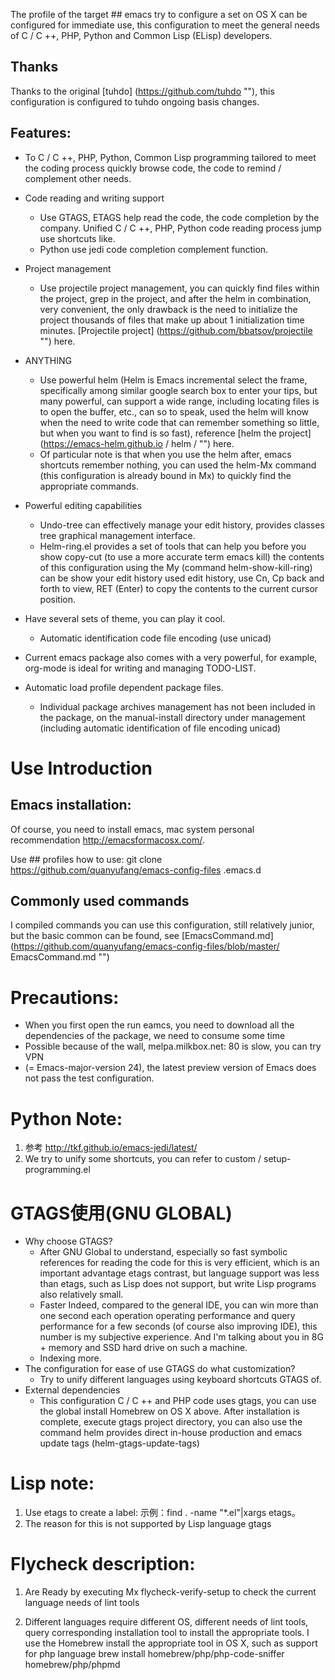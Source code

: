 The profile of the target ##
emacs try to configure a set on OS X can be configured for immediate use, this configuration to meet the general needs of C / C ++, PHP, Python and Common Lisp (ELisp) developers.

## Thanks
Thanks to the original [tuhdo] (https://github.com/tuhdo ""), this configuration is configured to tuhdo ongoing basis changes.

## Features:
* To C / C ++, PHP, Python, Common Lisp programming tailored to meet the coding process quickly browse code, the code to remind / complement other needs.
* Code reading and writing support
    * Use GTAGS, ETAGS help read the code, the code completion by the company. Unified C / C ++, PHP, Python code reading process jump use shortcuts like.
    * Python use jedi code completion complement function. 
* Project management
    * Use projectile project management, you can quickly find files within the project, grep in the project, and after the helm in combination, very convenient, the only drawback is the need to initialize the project thousands of files that make up about 1 initialization time minutes. [Projectile project] (https://github.com/bbatsov/projectile "") here.
* ANYTHING
    * Use powerful helm (Helm is Emacs incremental select the frame, specifically among similar google search box to enter your tips, but many powerful, can support a wide range, including locating files is to open the buffer, etc., can so to speak, used the helm will know when the need to write code that can remember something so little, but when you want to find is so fast), reference [helm the project] (https://emacs-helm.github.io / helm / "") here.
    * Of particular note is that when you use the helm after, emacs shortcuts remember nothing, you can used the helm-Mx command (this configuration is already bound in Mx) to quickly find the appropriate commands.

* Powerful editing capabilities
    * Undo-tree can effectively manage your edit history, provides classes tree graphical management interface.
    * Helm-ring.el provides a set of tools that can help you before you show copy-cut (to use a more accurate term emacs kill) the contents of this configuration using the My (command helm-show-kill-ring) can be show your edit history used edit history, use Cn, Cp back and forth to view, RET (Enter) to copy the contents to the current cursor position.
* Have several sets of theme, you can play it cool.
    * Automatic identification code file encoding (use unicad)
* Current emacs package also comes with a very powerful, for example, org-mode is ideal for writing and managing TODO-LIST.
* Automatic load profile dependent package files.
    * Individual package archives management has not been included in the package, on the manual-install directory under management (including automatic identification of file encoding unicad)


# Use Introduction
## Emacs installation:
Of course, you need to install emacs, mac system personal recommendation http://emacsformacosx.com/.

Use ## profiles
how to use:
git clone https://github.com/quanyufang/emacs-config-files .emacs.d

## Commonly used commands
I compiled commands you can use this configuration, still relatively junior, but the basic common can be found, see [EmacsCommand.md] (https://github.com/quanyufang/emacs-config-files/blob/master/ EmacsCommand.md "")

# Precautions:
* When you first open the run eamcs, you need to download all the dependencies of the package, we need to consume some time
* Possible because of the wall, melpa.milkbox.net: 80 is slow, you can try VPN
* (= Emacs-major-version 24), the latest preview version of Emacs does not pass the test configuration.


# Python Note:
1. 参考 http://tkf.github.io/emacs-jedi/latest/ 
2. We try to unify some shortcuts, you can refer to custom / setup-programming.el

# GTAGS使用(GNU GLOBAL)
* Why choose GTAGS?
    * After GNU Global to understand, especially so fast symbolic references for reading the code for this is very efficient, which is an important advantage etags contrast, but language support was less than etags, such as Lisp does not support, but write Lisp programs also relatively small.
    * Faster Indeed, compared to the general IDE, you can win more than one second each operation operating performance and query performance for a few seconds (of course also improving IDE), this number is my subjective experience. And I'm talking about you in 8G + memory and SSD hard drive on such a machine.
    * Indexing more.
* The configuration for ease of use GTAGS do what customization?
    * Try to unify different languages ​​using keyboard shortcuts GTAGS of.
* External dependencies
    * This configuration C / C ++ and PHP code uses gtags, you can use the global install Homebrew on OS X above. After installation is complete, execute gtags project directory, you can also use the command helm provides direct in-house production and emacs update tags (helm-gtags-update-tags)


# Lisp note:
1. Use etags to create a label: 
示例：find . -name "*.el"|xargs etags。
2. The reason for this is not supported by Lisp language gtags


# Flycheck description:

1. Are Ready by executing Mx flycheck-verify-setup to check the current language needs of lint tools

2. Different languages ​​require different OS, different needs of lint tools, query corresponding installation tool to install the appropriate tools. I use the Homebrew install the appropriate tool in OS X, such as support for php language
brew install homebrew/php/php-code-sniffer homebrew/php/phpmd